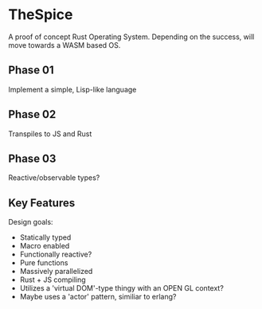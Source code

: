 # TheSpice
A proof of concept Rust Operating System. Depending on the success, will move towards a WASM based OS.


## Phase 01
Implement a simple, Lisp-like language 

## Phase 02
Transpiles to JS and Rust

## Phase 03
Reactive/observable types?

## Key Features
Design goals:
* Statically typed
* Macro enabled
* Functionally reactive?
* Pure functions
* Massively parallelized
* Rust + JS compiling
* Utilizes a 'virtual DOM'-type thingy with an OPEN GL context?
* Maybe uses a 'actor' pattern, similiar to erlang?
